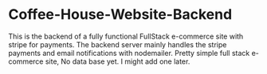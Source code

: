 # Coffee-House-Website-Backend
This is the backend of a fully functional FullStack e-commerce site with stripe for payments. The backend server mainly handles the stripe payments and email
notifications with nodemailer.
Pretty simple full stack e-commerce site, No data base yet. I might add one later.
